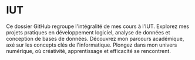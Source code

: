 # IUT
 Ce dossier GitHub regroupe l'intégralité de mes cours à l'IUT. Explorez mes projets pratiques en développement logiciel, analyse de données et conception de bases de données. Découvrez mon parcours académique, axé sur les concepts clés de l'informatique. Plongez dans mon univers numérique, où créativité, apprentissage et efficacité se rencontrent.

